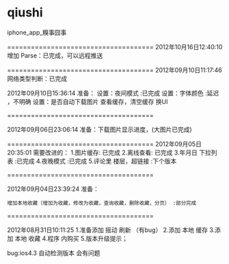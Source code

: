 qiushi
======

iphone_app_糗事囧事

=====================================
2012年10月16日12:40:10
增加 Parse：已完成，可以远程推送

=====================================
2012年09月10日11:17:46
网络类型判断：已完成

2012年09月10日15:36:14
准备：
设置：夜间模式 :已完成
设置：字体颜色 :延迟 ，不明确
设置：是否自动下载图片
查看缓存，清空缓存
换UI


=====================================

2012年09月06日23:06:14
准备：下载图片显示进度，(大图片已完成)


=====================================
2012年09月05日20:35:01
需要改进的：
1.图片缓存: 已完成
2.离线查看: 已完成
3.年月日 下拉列表 :已完成
4.夜晚模式 :已完成
5.评论里 楼层，超链接 :下个版本

=====================================

2012年09月04日23:39:24
准备：
    
    增加本地收藏（增加为收藏，修改为收藏，查询收藏，删除收藏，分页） :部分完成


=====================================

2012年08月31日10:11:25
1.准备添加 摇动 刷新 （有bug）
2.添加 本地 缓存
3.添加 本地 收藏
4.程序 内购买
5.版本升级提示；


bug:ios4.3 自动检测版本 会有问题